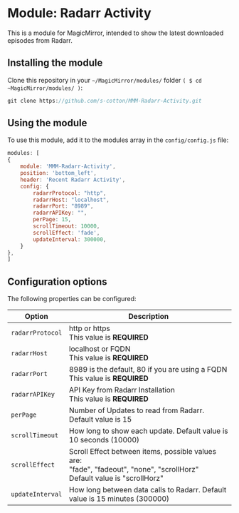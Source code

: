# Module: Radarr Activity
This is a module for MagicMirror, intended to show the latest downloaded episodes from Radarr.

## Installing the module
Clone this repository in your `~/MagicMirror/modules/` folder `( $ cd ~MagicMirror/modules/ )`:
````javascript
git clone https://github.com/s-cotton/MMM-Radarr-Activity.git
````

## Using the module

To use this module, add it to the modules array in the `config/config.js` file:
````javascript
modules: [
{
    module: 'MMM-Radarr-Activity',
    position: 'bottom_left',
    header: 'Recent Radarr Activity',
    config: {
        radarrProtocol: "http",
        radarrHost: "localhost",
        radarrPort: "8989",
        radarrAPIKey: "",
        perPage: 15,
        scrollTimeout: 10000,
        scrollEffect: 'fade',
        updateInterval: 300000,
    }
},
]
````

## Configuration options

The following properties can be configured:

<table width="100%">
	<!-- why, markdown... -->
	<thead>
		<tr>
			<th>Option</th>
			<th width="100%">Description</th>
		</tr>
	<thead>
	<tbody>
    <tr>
			<td><code>radarrProtocol</code></td>
			<td>http or https<br> This value is <b>REQUIRED</b></td>
		</tr>
		<tr>
			<td><code>radarrHost</code></td>
			<td>localhost or FQDN<br> This value is <b>REQUIRED</b></td>
		</tr>
		<tr>
			<td><code>radarrPort</code></td>
			<td>8989 is the default, 80 if you are using a FQDN<br> This value is <b>REQUIRED</b></td>
		</tr>
		<tr>
			<td><code>radarrAPIKey</code></td>
			<td>API Key from Radarr Installation<br> This value is <b>REQUIRED</b></td>
		</tr>
		<tr>
			<td><code>perPage</code></td>
			<td>Number of Updates to read from Radarr. Default value is 15</td>
		</tr>
		<tr>
			<td><code>scrollTimeout</code></td>
			<td>How long to show each update. Default value is 10 seconds (10000)</td>
		</tr>
		<tr>
			<td><code>scrollEffect</code></td>
			<td>Scroll Effect between items, possible values are:<br />"fade", "fadeout", "none", "scrollHorz"<br />Default value is "scrollHorz"</td>
		</tr>
		<tr>
			<td><code>updateInterval</code></td>
			<td>How long between data calls to Radarr. Default value is 15 minutes (300000)</td>
		</tr>
	</tbody>
</table>
